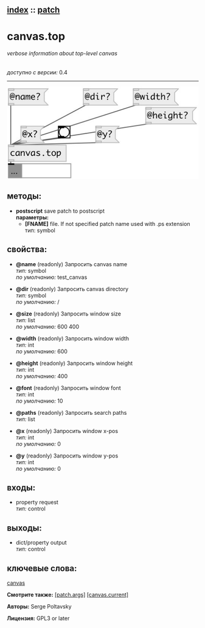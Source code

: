 [index](index.html) :: [patch](category_patch.html)
---

# canvas.top

###### verbose information about top-level canvas

*доступно с версии:* 0.4

---




[![example](../examples/img/canvas.top.jpg)](../examples/pd/canvas.top.pd)





## методы:

* **postscript**
save patch to postscript<br>
  __параметры:__
  - **[FNAME]** file. If not specified patch name used with .ps extension<br>
    тип: symbol <br>




## свойства:

* **@name** (readonly)
Запросить canvas name<br>
_тип:_ symbol<br>
_по умолчанию:_ test_canvas<br>

* **@dir** (readonly)
Запросить canvas directory<br>
_тип:_ symbol<br>
_по умолчанию:_ /<br>

* **@size** (readonly)
Запросить window size<br>
_тип:_ list<br>
_по умолчанию:_ 600 400<br>

* **@width** (readonly)
Запросить window width<br>
_тип:_ int<br>
_по умолчанию:_ 600<br>

* **@height** (readonly)
Запросить window height<br>
_тип:_ int<br>
_по умолчанию:_ 400<br>

* **@font** (readonly)
Запросить window font<br>
_тип:_ int<br>
_по умолчанию:_ 10<br>

* **@paths** (readonly)
Запросить search paths<br>
_тип:_ list<br>

* **@x** (readonly)
Запросить window x-pos<br>
_тип:_ int<br>
_по умолчанию:_ 0<br>

* **@y** (readonly)
Запросить window y-pos<br>
_тип:_ int<br>
_по умолчанию:_ 0<br>



## входы:

* property request<br>
_тип:_ control



## выходы:

* dict/property output<br>
_тип:_ control



## ключевые слова:

[canvas](keywords/canvas.html)



**Смотрите также:**
[\[patch.args\]](patch.args.html)
[\[canvas.current\]](canvas.current.html)




**Авторы:** Serge Poltavsky




**Лицензия:** GPL3 or later





